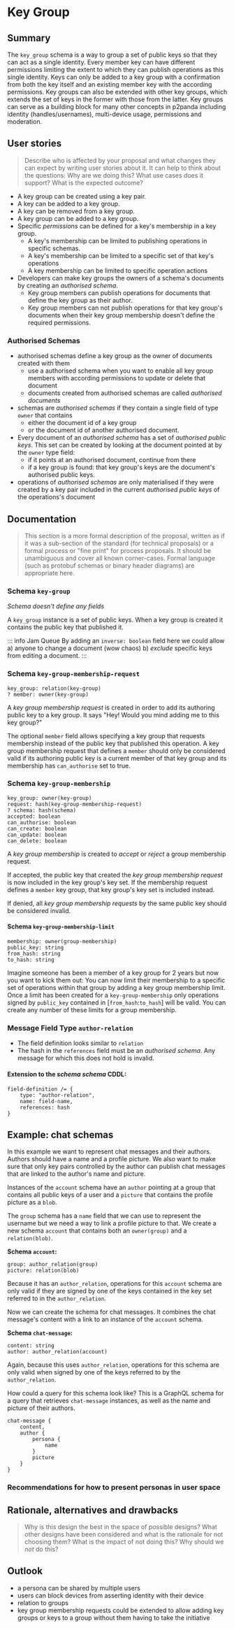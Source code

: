 # Key Group

## Summary

The `key_group` schema is a way to group a set of public keys so that they can act as a single identity. Every member key can have different permissions limiting the extent to which they can publish operations as this single identity. Keys can only be added to a key group with a confirmation from both the key itself and an existing member key with the according permissions. Key groups can also be extended with other key groups, which extends the set of keys in the former with those from the latter. Key groups can serve as a building block for many other concepts in p2panda including identity (handles/usernames), multi-device usage, permissions and moderation.

## User stories

> Describe who is affected by your proposal and what changes they can expect by writing user stories about it. It can help to think about the questions: Why are we doing this? What use cases does it support? What is the expected outcome?

- A key group can be created using a key pair.
- A key can be added to a key group.
- A key can be removed from a key group.
- A key group can be added to a key group.
- Specific _permissions_ can be defined for a key's membership in a key group.
    - A key's membership can be limited to publishing operations in specific schemas.
    - A key's membership can be limited to a specific set of that key's operations
    - A key membership can be limited to specific operation actions
- Developers can make key groups the owners of a schema's documents by creating an _authorised schema_.
    - Key group members can publish operations for documents that define the key group as their author.
    - Key group members can not publish operations for that key group's documents when their key group membership doesn't define the required permissions.

### Authorised Schemas

- authorised schemas define a key group as the owner of documents created with them
    - use a authorised schema when you want to enable all key group members with according permissions to update or delete that document
    - documents created from authorised schemas are called _authorised documents_
- schemas are _authorised schemas_ if they contain a single field of type `owner` that contains 
    - either the document id of a key group 
    - or the document id of another authorised document.
- Every document of an _authorised schema_ has a set of _authorised public keys_. This set can be created by looking at the document pointed at by the `owner` type field:
  - if it points at an authorised document, continue from there
  - if a key group is found: that key group's keys are the document's authorised public keys.
- operations of _authorised schemas_ are only materialised if they were created by a key pair included in the current _authorised public keys_ of the operations's document

## Documentation

> This section is a more formal description of the proposal, written as if it was a sub-section of the standard (for technical proposals) or a formal process or "fine print" for process proposals. It should be unambiguous and cover all known corner-cases. Formal language (such as protobuf schemas or binary header diagrams) are appropriate here.

### Schema `key-group`

_Schema doesn't define any fields_

A `key_group` instance is a set of public keys. When a key group is created it contains the public key that published it.


::: info Jam Queue
By adding an `inverse: boolean` field here we could allow a) anyone to change a document (wow chaos) b) _exclude_ specific keys from editing a document.
:::

### Schema `key-group-membership-request`

```
key_group: relation(key-group)
? member: owner(key-group)
```

A _key group membership request_ is created in order to add its authoring public key to a key group. It says "Hey! Would you mind adding me to this key group?"

The optional `member` field allows specifying a key group that requests membership instead of the public key that published this operation. A key group membership request that defines a `member` should only be considered valid if its authoring public key is a current member of that key group and its membership has `can_authorise` set to true.

### Schema `key-group-membership`

```
key_group: owner(key-group)
request: hash(key-group-membership-request)
? schema: hash(schema)
accepted: boolean
can_authorise: boolean
can_create: boolean
can_update: boolean
can_delete: boolean
```

A _key group membership_ is created to _accept_ or _reject_ a group membership request.

If accepted, the public key that created the _key group membership request_ is now included in the key group's key set. If the membership request defines a `member` key group, that key group's key set is included instead.

If denied, all _key group membership requests_ by the same public key should be considered invalid.

#### Schema `key-group-membership-limit`

```
membership: owner(group-membership)
public_key: string
from_hash: string
to_hash: string
```

Imagine someone has been a member of a key group for 2 years but now you want to kick them out: You can now limit their membership to a specific set of operations within that group by adding a key group membership limit. Once a limit has been created for a `key-group-membership` only operations signed by `public_key` contained in [`from_hash`:`to_hash`] will be valid. You can create any number of these limits for a group membership.

### Message Field Type `author-relation`

- The field definition looks similar to `relation`
- The hash in the `references` field must be an _authorised schema_. Any message for which this does not hold is invalid.

#### Extension to the _schema schema_ CDDL:

```
field-definition /= {
    type: "author-relation",
    name: field-name,
    references: hash
}
```

## Example: chat schemas

In this example we want to represent chat messages and their authors. Authors should have a name and a profile picture. We also want to make sure that only key pairs controlled by the author can publish chat messages that are linked to the author's name and picture.

Instances of the `account` schema have an `author` pointing at a group that contains all public keys of a user and a `picture` that contains the profile picture as a `blob`.

The `group` schema has a `name` field that we can use to represent the username but we need a way to link a profile picture to that. We create a new schema `account` that contains both an `owner(group)` and a `relation(blob)`.

**Schema `account`:**

```
group: author_relation(group)
picture: relation(blob)
```

Because it has an `author_relation`, operations for this `account` schema are only valid if they are signed by one of the keys contained in the key set referred to in the `author_relation`.

Now we can create the schema for chat messages. It combines the chat message's content with a link to an instance of the `account` schema.

**Schema `chat-message`:**

```
content: string
author: author_relation(account)
```

Again, because this uses `author_relation`, operations for this schema are only valid when signed by one of the keys referred to by the `author_relation`.

How could a query for this schema look like? This is a GraphQL schema for a query that retrieves `chat-message` instances, as well as the name and picture of their authors.

```
chat-message {
    content,
    author {
        persona {
            name
        }
        picture
    }
}
```

### Recommendations for how to present personas in user space

## Rationale, alternatives and drawbacks

> Why is this design the best in the space of possible designs? What other designs have been considered and what is the rationale for not choosing them? What is the impact of not doing this? Why should we _not_ do this?

## Outlook

- a persona can be shared by multiple users
- users can block devices from asserting identity with their device
- relation to groups
- key group membership requests could be extended to allow adding key groups or keys to a group without them having to take the initiative

<!-- ### Schema `account`

```
persona: authenticatedRelation(persona)
picture: relation(file)
```

### Schema `chat-message`

```
content: string
user: authorRelation(account)
```

### Schema `group`

```
persona: relation(persona)

``` -->
